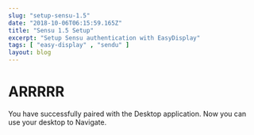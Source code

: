 ```yaml
---
slug: "setup-sensu-1.5"
date: "2018-10-06T06:15:59.165Z"
title: "Sensu 1.5 Setup"
excerpt: "Setup Sensu authentication with EasyDisplay"
tags: [ "easy-display" , "sendu" ]
layout: blog
---
```


# ARRRRR

You have successfully paired with the Desktop application.
Now you can use your desktop to Navigate.



